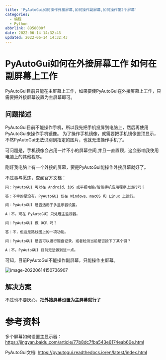```yaml
---
title: 'PyAutoGui如何操作外接屏幕,如何操作副屏幕,如何操作第2个屏幕'
categories:
  - 编程
  - Python
abbrlink: 8958000f
date: 2022-06-14 14:32:43
updated: 2022-06-14 14:32:43
---
```

# PyAutoGui如何在外接屏幕工作 如何在副屏幕上工作
PyAutoGui目前只能在主屏幕上工作，如果要使PyAutoGui在外接屏幕上工作，只需要把外接屏幕设置为主屏幕即可。

<!-- more -->

## 问题描述
PyAutoGui目前不能操作手机，所以我先把手机投屏到电脑上，然后再使用PyAutoGui来操作手机镜像。
为了操作手机镜像，就需要把手机镜像置顶显示，不然PyAutoGui无法识别到指定的图片，也就无法操作手机了。

可问题是，手机镜像会占用一片不小的屏幕空间,并且一直置顶，这会影响我使用电脑上的其他程序。

刚好我电脑上有一个外接的屏幕，要是PyAutoGui能操作外接屏幕就好了。

不过事与愿违，查阅官方文档：

```txt https://pyautogui.readthedocs.io/en/latest/index.html#faq-frequently-asked-questions
问：PyAutoGUI 可以在 Android、iOS 或平板电脑/智能手机应用程序上运行吗？

答：不幸的是没有。PyAutoGUI 仅在 Windows、macOS 和 Linux 上运行。

问：PyAutoGUI 是否适用于多显示器设置。

A：不，现在 PyAutoGUI 只处理主监视器。

问：PyAutoGUI 做 OCR 吗？

答：不，但这是路线图上的一项功能。

问：PyAutoGUI 是否可以进行键盘记录，或者检测当前是否按下了某个键？

A：不，PyAutoGUI 目前无法做到这一点。
```
可知，目前PyAutoGui不能操作副屏幕，只能操作主屏幕。


![image-20220614150736907](C:/Users/18190/AppData/Roaming/Typora/typora-user-images/image-20220614150736907.png)

## 解决方案

不过也不要灰心，**把外接屏幕设置为主屏幕就行了**

# 参考资料
多个屏幕如何设置主显示器：
https://jingyan.baidu.com/article/77b8dc7fba543e6174eab60e.html

PyAutoGui文档:
https://pyautogui.readthedocs.io/en/latest/index.html
